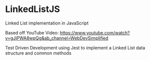 # LinkedListJS

Linked List implementation in JavaScript

Based off YouTube Video: https://www.youtube.com/watch?v=gJjPWA8wpQg&ab_channel=WebDevSimplified

Test Driven Development using Jest to implement a Linked List data structure and common methods
